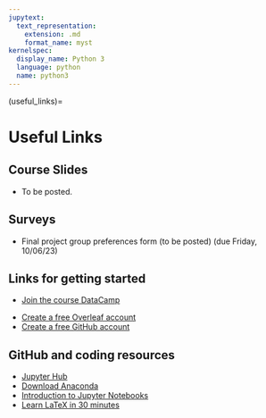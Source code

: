 ```yaml
---
jupytext:
  text_representation:
    extension: .md
    format_name: myst
kernelspec:
  display_name: Python 3
  language: python
  name: python3
---
```


(useful_links)=

# Useful Links

## Course Slides

* To be posted.
<!-- * [Unit 1](https://www.google.com) -->


## Surveys

<!-- * [Final project group preferences form](https://forms.gle/FxrVnLGXrLiGDtTh6) (due Friday, 10/06/23) -->
* Final project group preferences form (to be posted) (due Friday, 10/06/23)
<!-- * [Problem set 2 feedback form](https://forms.gle/R7GD8CYZiH182wwJ9) to complete *after* submitting pset 2 -->
<!-- * [Complete this student information form](https://forms.gle/irAmC6sbBjEwKvL99) -->


## Links for getting started

* [Join the course DataCamp](https://www.datacamp.com/groups/shared_links/434e7826f38af70536acc1d3bf83fe921babc9c35b966195cf577468505c0473)
<!-- * [Join the course Piazza](https://piazza.com/dartmouth/winter2023/qss020wi23) -->
* [Create a free Overleaf account](https://www.overleaf.com/register)
* [Create a free GitHub account](https://docs.github.com/en/github/getting-started-with-github/signing-up-for-a-new-github-account)


## GitHub and coding resources

* [Jupyter Hub](https://jhub.dartmouth.edu/)
* [Download Anaconda](https://www.anaconda.com/products/distribution)
* [Introduction to Jupyter Notebooks](https://realpython.com/jupyter-notebook-introduction/)
* [Learn LaTeX in 30 minutes](https://www.overleaf.com/learn/latex/Learn_LaTeX_in_30_minutes)
